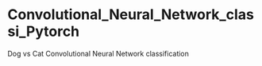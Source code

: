 # Convolutional_Neural_Network_classi_Pytorch
Dog vs Cat Convolutional Neural Network classification
